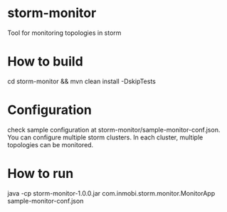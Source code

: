 # storm-monitor
Tool for monitoring topologies in storm

# How to build
cd storm-monitor && mvn clean install -DskipTests

# Configuration
check sample configuration at storm-monitor/sample-monitor-conf.json. You can configure multiple
storm clusters. In each cluster, multiple topologies can be monitored.

# How to run
java -cp storm-monitor-1.0.0.jar com.inmobi.storm.monitor.MonitorApp sample-monitor-conf.json
